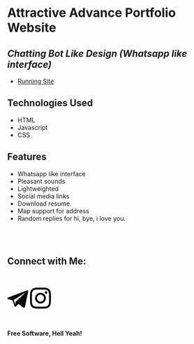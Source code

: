 # Attractive Advance Portfolio Website
## _Chatting Bot Like Design (Whatsapp like interface)_


- [Running Site](https://vinayak-09.github.io/)

## Technologies Used

- HTML
- Javascript
- CSS

## Features

- Whatsapp like interface
- Pleasant sounds
- Lightweighted
- Social media links
- Download resume.
- Map support for address
- Random replies for hi, bye, i love you.

<br><br>

## Connect with Me: 

<br>

[![N|Solid](images/telegram.svg)](https://t.me/vinayak_09) [![N|Solid](images/instagram.svg)](https://instagram.com/vinayak_patil_09)


<br>

**Free Software, Hell Yeah!**
